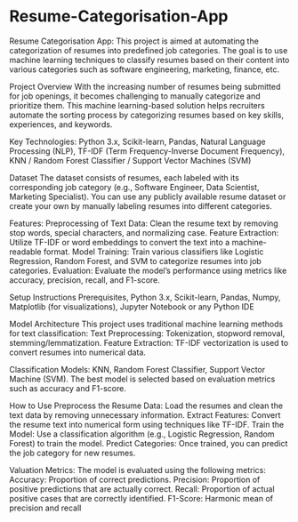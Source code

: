 # Resume-Categorisation-App
Resume Categorisation App: This project is aimed at automating the categorization of resumes into predefined job categories. The goal is to use machine learning techniques to classify resumes based on their content into various categories such as software engineering, marketing, finance, etc.

Project Overview With the increasing number of resumes being submitted for job openings, it becomes challenging to manually categorize and prioritize them. This machine learning-based solution helps recruiters automate the sorting process by categorizing resumes based on key skills, experiences, and keywords.

Key Technologies: Python 3.x, Scikit-learn, Pandas, Natural Language Processing (NLP), TF-IDF (Term Frequency-Inverse Document Frequency), KNN / Random Forest Classifier / Support Vector Machines (SVM)

Dataset The dataset consists of resumes, each labeled with its corresponding job category (e.g., Software Engineer, Data Scientist, Marketing Specialist). You can use any publicly available resume dataset or create your own by manually labeling resumes into different categories.

Features: Preprocessing of Text Data: Clean the resume text by removing stop words, special characters, and normalizing case. Feature Extraction: Utilize TF-IDF or word embeddings to convert the text into a machine-readable format. Model Training: Train various classifiers like Logistic Regression, Random Forest, and SVM to categorize resumes into job categories. Evaluation: Evaluate the model’s performance using metrics like accuracy, precision, recall, and F1-score.

Setup Instructions Prerequisites, Python 3.x, Scikit-learn, Pandas, Numpy, Matplotlib (for visualizations), Jupyter Notebook or any Python IDE

Model Architecture This project uses traditional machine learning methods for text classification: Text Preprocessing: Tokenization, stopword removal, stemming/lemmatization. Feature Extraction: TF-IDF vectorization is used to convert resumes into numerical data.

Classification Models: KNN, Random Forest Classifier, Support Vector Machine (SVM). The best model is selected based on evaluation metrics such as accuracy and F1-score.

How to Use Preprocess the Resume Data: Load the resumes and clean the text data by removing unnecessary information. Extract Features: Convert the resume text into numerical form using techniques like TF-IDF. Train the Model: Use a classification algorithm (e.g., Logistic Regression, Random Forest) to train the model. Predict Categories: Once trained, you can predict the job category for new resumes.

Valuation Metrics: The model is evaluated using the following metrics: Accuracy: Proportion of correct predictions. Precision: Proportion of positive predictions that are actually correct. Recall: Proportion of actual positive cases that are correctly identified. F1-Score: Harmonic mean of precision and recall
